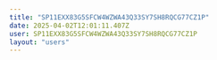 ```yaml
---
title: "SP11EXX83G5SFCW4WZWA43Q33SY7SH8RQCG77CZ1P"
date: 2025-04-02T12:01:11.407Z
user: SP11EXX83G5SFCW4WZWA43Q33SY7SH8RQCG77CZ1P
layout: "users"
---
```

    